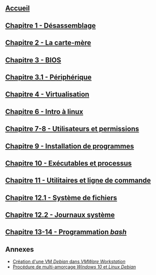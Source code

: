 ## [Accueil](https://github.com/MFournier88/420-113/wiki/Accueil)

## [Chapitre 1 - Désassemblage](https://github.com/MFournier88/420-113/wiki/Chapitre-1)

## [Chapitre 2 - La carte-mère](https://github.com/MFournier88/420-113/wiki/Chapitre-2)
  
## [Chapitre 3 - BIOS](https://github.com/MFournier88/420-113/wiki/Chapitre-3)

## [Chapitre 3.1 - Périphérique](https://github.com/MFournier88/420-113/wiki/Chapitre-3-A)

## [Chapitre 4 - Virtualisation](https://github.com/MFournier88/420-113/wiki/Chapitre-4)

## [Chapitre 6 - Intro à linux](https://github.com/MFournier88/420-113/wiki/Chapitre-6)

## [Chapitre 7-8 - Utilisateurs et permissions](https://github.com/MFournier88/420-113/wiki/Chapitre-7-et-8)

## [Chapitre 9 - Installation de programmes](https://github.com/MFournier88/420-113/wiki/Chapitre-9)

## [Chapitre 10 - Exécutables et processus](https://github.com/MFournier88/420-113/wiki/Chapitre-10)

## [Chapitre 11 - Utilitaires et ligne de commande](https://github.com/MFournier88/420-113/wiki/Chapitre-11)

## [Chapitre 12.1 - Système de fichiers](https://github.com/MFournier88/420-113/wiki/Chapitre-12.1)

## [Chapitre 12.2 - Journaux système](https://github.com/MFournier88/420-113/wiki/Chapitre-12.2)

## [Chapitre 13-14 - Programmation *bash*](https://github.com/MFournier88/420-113/wiki/Chapitre-13-et-14)



## Annexes
+ [Création d'une VM *Debian* dans *VMWare Workstation*](https://github.com/MFournier88/420-113/wiki/Annexe1)
+ [Procédure de multi-amorçage *Windows 10* et *Linux Debian*](https://github.com/MFournier88/420-113/wiki/Annexe2)